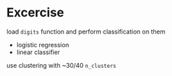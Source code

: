 # Excercise

load `digits` function and perform classification on them
    
 * logistic regression
 * linear classifier

use clustering with ~30/40 `n_clusters`
